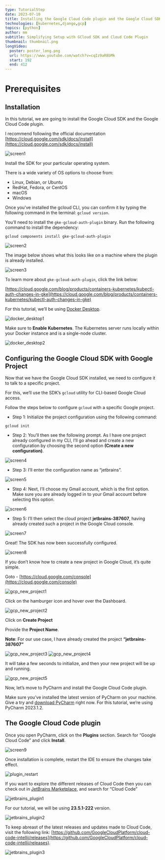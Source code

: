 ```yaml
---
type: TutorialStep
date: 2023-07-10
title: Installing the Google Cloud Code plugin and the Google Cloud SDK
technologies: [kubernetes,django,gcp]
topics: [python]
author: mm
subtitle: Simplifying Setup with GCloud SDK and Cloud Code Plugin
thumbnail: thumbnail.png
longVideo:
  poster: poster_long.png
  url: https://www.youtube.com/watch?v=cqIz9aR8bMk
  start: 192
  end: 412
---
```


# Prerequisites 

## Installation

In this tutorial, we are going to install the Google Cloud SDK and the Google Cloud Code plugin.

I recommend following the official documentation [https://cloud.google.com/sdk/docs/install](https://cloud.google.com/sdk/docs/install)


![screen1](./images/screen1.png)

Install the SDK for your particular operating system. 


There is a wide variety of OS options to choose from: 
- Linux, Debian, or Ubuntu
- RedHat, Fedora, or CentOS
- macOS
- Windows

Once you’ve installed the gcloud CLI, you can confirm it by typing the following command in the terminal: `gcloud version`.

You’ll need to install the `gke-gcloud-auth-plugin` binary. Run the following command to install the dependency:

```
gcloud components install gke-gcloud-auth-plugin
```
![screen2](./images/screen2.png)


The image below shows what this looks like on a machine where the plugin is already installed.


![screen3](./images/screen3.png)


To learn more about `gke-gcloud-auth-plugin`, click the link below: 

[https://cloud.google.com/blog/products/containers-kubernetes/kubectl-auth-changes-in-gke](https://cloud.google.com/blog/products/containers-kubernetes/kubectl-auth-changes-in-gke)


For this tutorial, we’ll be using [Docker Desktop](https://www.docker.com/products/docker-desktop/).

![docker_desktop1](./images/docker_desktop1.png)

Make sure to **Enable Kubernetes**. The Kubernetes server runs locally within your Docker instance and is a single-node cluster. 

![docker_desktop2](./images/docker_desktop2.png)

## Configuring the Google Cloud SDK with Google Project

Now that we have the Google Cloud SDK installed, we need to configure it to talk to a specific project.

For this, we’ll use the SDK’s `gcloud` utility for CLI-based Google Cloud access.

Follow the steps below to configure `gcloud` with a specific Google project.

- Step 1: Initialize the project configuration using the following command:
```
gcloud init
```  
- Step 2: You’ll then see the following prompt. As I have one project already configured in my CLI, I’ll go
  ahead and create a new configuration by choosing the second option **(Create a new configuration)**.


![screen4](./images/screen4.png)

- Step 3: I’ll enter the configuration name as “jetbrains”.



![screen5](./images/screen5.png)

- Step 4: Next, I’ll choose my Gmail account, which is the first option. Make sure you are already logged in to your Gmail account before selecting this option.

![screen6](./images/screen6.png)


- Step 5: I’ll then select the cloud project **jetbrains-387607**, having already created such a project in the Google Cloud console.


![screen7](./images/screen7.png)


Great! The SDK has now been successfully configured.

![screen8](./images/screen8.png)

If you don’t know how to create a new project in Google Cloud, it’s quite simple.

Goto - [https://cloud.google.com/console](https://cloud.google.com/console)

![gcp_new_project1](./images/gcp_new_project1.png)

Click on the hamburger icon and hover over the Dashboard.

![gcp_new_project2](./images/gcp_new_project_2.png)

Click on **Create Project**

Provide the **Project Name**.

**Note**: For our use case, I have already created the project **“jetbrains-387607”**

![gcp_new_project3](./images/gcp_new_project_3.png)
![gcp_new_project4](./images/gcp_new_project_4.png)

It will take a few seconds to initialize, and then your new project will be up and running.

![gcp_new_project5](./images/gcp_new_project_5.png)



Now, let’s move to PyCharm and install the Google Cloud Code plugin.

Make sure you’ve installed the latest version of PyCharm on your machine. Give a try and 
[download PyCharm](https://www.jetbrains.com/pycharm/download/) right now. For this tutorial, we’re using PyCharm 2023.1.2.

## The Google Cloud Code plugin

Once you open PyCharm, click on the **Plugins** section. 
Search for “Google Cloud Code” and click **Install**.

![screen9](./images/screen9.png)

Once installation is complete, restart the IDE to ensure the changes take effect.

![plugin_restart](./images/plugIn_restart_1.png)

If you want to explore the different releases of Cloud Code then you can check out in [JetBrains Marketplace](https://plugins.jetbrains.com/), and search for “Cloud Code”

![jetbrains_plugin1](./images/jb_plugin1.png)

For our tutorial, we will be using **23.5.1-222** version.

![jetbrains_plugin2](./images/jb_plugin2.png)

To keep abreast of the latest releases and updates made to Cloud Code, visit the following link: [https://github.com/GoogleCloudPlatform/cloud-code-intellij/releases](https://github.com/GoogleCloudPlatform/cloud-code-intellij/releases).

![jetbrains_plugin3](./images/jb_plugin3.png)
